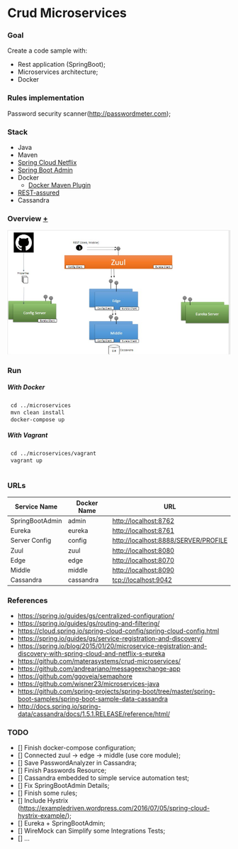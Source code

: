 # Crud Microservices

### Goal
Create a code sample with:
* Rest application (SpringBoot);
* Microservices architecture;
* Docker

### Rules implementation
 Password security scanner(http://passwordmeter.com);
 
### Stack
* Java
* Maven
* [Spring Cloud Netflix](http://cloud.spring.io/spring-cloud-netflix/spring-cloud-netflix.html)
* [Spring Boot Admin](http://codecentric.github.io/spring-boot-admin/1.4.6/)
* Docker
  * [Docker Maven Plugin](https://github.com/spotify/docker-maven-plugin)
* [REST-assured](http://rest-assured.io/)
* Cassandra


### Overview [+](https://docs.google.com/presentation/d/10euTci4EeAG7pqutGsG4zeWMpcl3d74v4EmdWcTPBr0/edit?usp=sharing)
![alt tag](overview.jpg)
 

 
### Run
##### With Docker
``` 
 cd ../microservices
 mvn clean install
 docker-compose up

``` 
 
##### With Vagrant
``` 
 cd ../microservices/vagrant
 vagrant up
 
```
 
### URLs

 |  Service Name    | Docker Name  | URL                                                          |
 |------------------|--------------|--------------------------------------------------------------|
 | SpringBootAdmin  | admin        | [http://localhost:8762](http://localhost:8762)               |
 | Eureka           | eureka       | [http://localhost:8761](http://localhost:8761)               |
 | Server Config    | config       | [http://localhost:8888/SERVER/PROFILE](http://localhost:8888)|
 | Zuul             | zuul         | [http://localhost:8080](http://localhost:8080)               |
 | Edge             | edge         | [http://localhost:8070](http://localhost:8070)               |
 | Middle           | middle       | [http://localhost:8090](http://localhost:8090)               |
 | Cassandra        | cassandra    | [tcp://localhost:9042](http://localhost:9042)                |
                                                                                                
                                                                                                
### References
* https://spring.io/guides/gs/centralized-configuration/
* https://spring.io/guides/gs/routing-and-filtering/
* https://cloud.spring.io/spring-cloud-config/spring-cloud-config.html
* https://spring.io/guides/gs/service-registration-and-discovery/
* https://spring.io/blog/2015/01/20/microservice-registration-and-discovery-with-spring-cloud-and-netflix-s-eureka
* https://github.com/materasystems/crud-microservices/
* https://github.com/andreariano/messageexchange-app
* https://github.com/ggoveia/semaphore
* https://github.com/wisner23/microservices-java
* https://github.com/spring-projects/spring-boot/tree/master/spring-boot-samples/spring-boot-sample-data-cassandra
* http://docs.spring.io/spring-data/cassandra/docs/1.5.1.RELEASE/reference/html/


### TODO
* [] Finish docker-compose configuration;
* [] Connected zuul -> edge -> middle (use core module);
* [] Save PasswordAnalyzer in Cassandra;
* [] Finish Passwords Resource;
* [] Cassandra embedded to simple service automation test;
* [] Fix SpringBootAdmin Details;
* [] Finish some rules;
* [] Include Hystrix (https://exampledriven.wordpress.com/2016/07/05/spring-cloud-hystrix-example/);
* [] Eureka + SpringBootAdmin;
* [] WireMock can Simplify some Integrations Tests;
* [] ...


